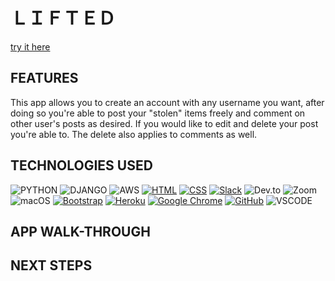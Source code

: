 
# ＬＩＦＴＥＤ

[try it here](https://lifted-8235455a8d3f.herokuapp.com/home/)

## FEATURES
This app allows you to create an account with any username you want, after doing so you're able to post your "stolen" items freely and comment on other user's posts as desired. If you would like to edit and delete your post you're able to. The delete also applies to comments as well.


## TECHNOLOGIES USED 
![PYTHON](https://img.shields.io/badge/Python-14354C?style=for-the-badge&logo=python&logoColor=white)
![DJANGO](https://img.shields.io/badge/Django-092E20?style=for-the-badge&logo=django&logoColor=white)
![AWS](https://img.shields.io/badge/Amazon_AWS-232F3E?style=for-the-badge&logo=amazon-aws&logoColor=white)
[![HTML](https://img.shields.io/badge/HTML5-E34F26?style=for-the-badge&logo=html5&logoColor=white)](https://developer.mozilla.org/en-US/docs/Web/HTML)
[![CSS](https://img.shields.io/badge/CSS-239120?&style=for-the-badge&logo=css3&logoColor=white)](https://developer.mozilla.org/en-US/docs/Web/CSS)
[![Slack](https://img.shields.io/badge/Slack-4A154B?style=for-the-badge&logo=slack&logoColor=white)](https://slack.com/)
![Dev.to](https://img.shields.io/badge/dev.to-0A0A0A?style=for-the-badge&logo=devdotto&logoColor=white)
![Zoom](https://img.shields.io/badge/Zoom-2D8CFF?style=for-the-badge&logo=zoom&logoColor=white)
![macOS](https://img.shields.io/badge/mac%20os-000000?style=for-the-badge&logo=apple&logoColor=white)
[![Bootstrap](https://img.shields.io/badge/Bootstrap-563D7C?style=for-the-badge&logo=bootstrap&logoColor=white)](https://getbootstrap.com/)
[![Heroku](https://img.shields.io/badge/Heroku-430098?style=for-the-badge&logo=heroku&logoColor=white)](https://www.heroku.com/)
[![Google Chrome](https://img.shields.io/badge/Google_Chrome-4285F4?style=for-the-badge&logo=Google-chrome&logoColor=white)](https://www.google.com/chrome/)
[![GitHub](https://img.shields.io/badge/GitHub-Version%20Control-lightgrey)](https://github.com/)
![VSCODE](https://img.shields.io/badge/Made%20for-VSCode-1f425f.svg)


## APP WALK-THROUGH




## NEXT STEPS

